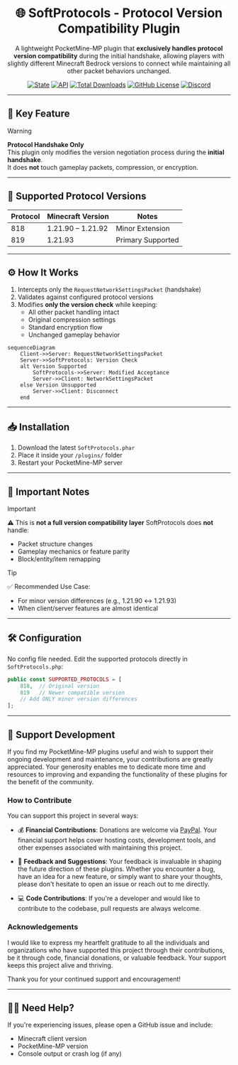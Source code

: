 <div align="center">
<h1>🌐 SoftProtocols - Protocol Version Compatibility Plugin</h1>

<p align="center">
A lightweight PocketMine-MP plugin that <strong>exclusively handles protocol version compatibility</strong> during the initial handshake, allowing players with slightly different Minecraft Bedrock versions to connect while maintaining all other packet behaviors unchanged.

[![State](https://poggit.pmmp.io/shield.state/SoftProtocols)](https://poggit.pmmp.io/p/SoftProtocols) [![API](https://poggit.pmmp.io/shield.api/SoftProtocols)](https://poggit.pmmp.io/p/SoftProtocols) [![Total Downloads](https://poggit.pmmp.io/shield.dl.total/SoftProtocols)](https://poggit.pmmp.io/p/SoftProtocols) [![GitHub License](https://img.shields.io/github/license/nicholass003/SoftProtocols)](LICENSE) [![Discord](https://img.shields.io/discord/1230982180742631457?logo=discord&logoColor=white&color=5865F2)](https://discord.gg/EEJK2vxtCp) 

</p>

</div>

---

## 🚀 Key Feature

> [!WARNING]
> **Protocol Handshake Only**  
> This plugin only modifies the version negotiation process during the **initial handshake**.  
> It does **not** touch gameplay packets, compression, or encryption.

---

## 🧩 Supported Protocol Versions

| Protocol | Minecraft Version     | Notes             |
|----------|------------------------|-------------------|
| 818      | 1.21.90 – 1.21.92      | Minor Extension   |
| 819      | 1.21.93                | Primary Supported |

---

## ⚙️ How It Works

1. Intercepts only the `RequestNetworkSettingsPacket` (handshake)
2. Validates against configured protocol versions
3. Modifies **only the version check** while keeping:
   - All other packet handling intact
   - Original compression settings
   - Standard encryption flow
   - Unchanged gameplay behavior

```mermaid
sequenceDiagram
    Client->>Server: RequestNetworkSettingsPacket
    Server->>SoftProtocols: Version Check
    alt Version Supported
        SoftProtocols->>Server: Modified Acceptance
        Server->>Client: NetworkSettingsPacket
    else Version Unsupported
        Server->>Client: Disconnect
    end
```

---

## 📥 Installation

1. Download the latest `SoftProtocols.phar`
2. Place it inside your `/plugins/` folder
3. Restart your PocketMine-MP server

---

## 📌 Important Notes

> [!IMPORTANT]
> ⚠ This is **not a full version compatibility layer**
> SoftProtocols does **not** handle:
>
> * Packet structure changes
> * Gameplay mechanics or feature parity
> * Block/entity/item remapping

> [!TIP]
> ✅ Recommended Use Case:
>
> * For minor version differences (e.g., 1.21.90 ↔ 1.21.93)
> * When client/server features are almost identical

---

## 🛠 Configuration

No config file needed.
Edit the supported protocols directly in `SoftProtocols.php`:

```php
public const SUPPORTED_PROTOCOLS = [
    818,  // Original version
    819   // Newer compatible version
    // Add ONLY minor version differences
];
```

---

## 💖 Support Development

If you find my PocketMine-MP plugins useful and wish to support their ongoing development and maintenance, your contributions are greatly appreciated. Your generosity enables me to dedicate more time and resources to improving and expanding the functionality of these plugins for the benefit of the community.

### How to Contribute

You can support this project in several ways:

- 💰 **Financial Contributions**: Donations are welcome via [PayPal](https://paypal.me/FireRashkar). Your financial support helps cover hosting costs, development tools, and other expenses associated with maintaining this project.
  
- 📝 **Feedback and Suggestions**: Your feedback is invaluable in shaping the future direction of these plugins. Whether you encounter a bug, have an idea for a new feature, or simply want to share your thoughts, please don't hesitate to open an issue or reach out to me directly.
  
- 💻 **Code Contributions**: If you're a developer and would like to contribute to the codebase, pull requests are always welcome.
  
### Acknowledgements

I would like to express my heartfelt gratitude to all the individuals and organizations who have supported this project through their contributions, be it through code, financial donations, or valuable feedback. Your support keeps this project alive and thriving.

Thank you for your continued support and encouragement!

---

## 🧑‍💻 Need Help?

If you're experiencing issues, please open a GitHub issue and include:

* Minecraft client version
* PocketMine-MP version
* Console output or crash log (if any)